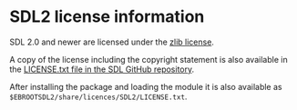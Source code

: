 # SDL2 license information

SDL 2.0 and newer are licensed under the
[zlib license](https://www.libsdl.org/license.php).

A copy of the license including the copyright statement is
also available in the
[LICENSE.txt file in the SDL GitHub repository](https://github.com/libsdl-org/SDL/blob/main/LICENSE.txt).

After installing the package and loading the module it is also available as
`$EBROOTSDL2/share/licences/SDL2/LICENSE.txt`.
